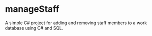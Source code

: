 # manageStaff

A simple C# project for adding and removing staff members to a work database using C# and SQL. 
